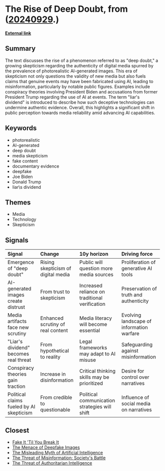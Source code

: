 # __The Rise of Deep Doubt__, from ([20240929](https://kghosh.substack.com/p/20240929).)

__[External link](https://arstechnica.com/information-technology/2024/09/due-to-ai-fakes-the-deep-doubt-era-is-here/)__



## Summary

The text discusses the rise of a phenomenon referred to as "deep doubt," a growing skepticism regarding the authenticity of digital media spurred by the prevalence of photorealistic AI-generated images. This era of skepticism not only questions the validity of new media but also fuels claims that genuine events may have been fabricated using AI, leading to misinformation, particularly by notable public figures. Examples include conspiracy theories involving President Biden and accusations from former President Trump regarding the use of AI at events. The term "liar's dividend" is introduced to describe how such deceptive technologies can undermine authentic evidence. Overall, this highlights a significant shift in public perception towards media reliability amid advancing AI capabilities.

## Keywords

* photorealistic
* AI-generated
* deep doubt
* media skepticism
* fake content
* documentary evidence
* deepfake
* Joe Biden
* Donald Trump
* liar\s dividend

## Themes

* Media
* Technology
* Skepticism

## Signals

| Signal                                   | Change                             | 10y horizon                                    | Driving force                             |
|:-----------------------------------------|:-----------------------------------|:-----------------------------------------------|:------------------------------------------|
| Emergence of "deep doubt"                | Rising skepticism of digital media | Public will question more media sources        | Proliferation of generative AI tools      |
| AI-generated images create distrust      | From trust to skepticism           | Increased reliance on traditional verification | Preservation of truth and authenticity    |
| Media artifacts face new scrutiny        | Enhanced scrutiny of real content  | Media literacy will become essential           | Evolving landscape of information warfare |
| "Liar's dividend" becomes real threat    | From hypothetical to reality       | Legal frameworks may adapt to AI misuse        | Safeguarding against misinformation       |
| Conspiracy theories gain traction        | Increase in disinformation         | Critical thinking skills may be prioritized    | Desire for control over narratives        |
| Political claims fueled by AI skepticism | From credible to questionable      | Political communication strategies will shift  | Influence of social media on narratives   |

## Closest

* [Fake It 'Til You Break It](8900fb75566c9d1b008c2e2c36f7a8e2)
* [The Menace of Deepfake Images](14889902198ab8b6f7991b108f6ebb02)
* [The Misleading Myth of Artificial Intelligence](15c812523685076326204f061bf025cd)
* [The Threat of Misinformation: Society's Battle](9787333cafcd0252d71a9bff845ad093)
* [The Threat of Authoritarian Intelligence](0ba4fa557cd2aae4760bd7a2abca844e)